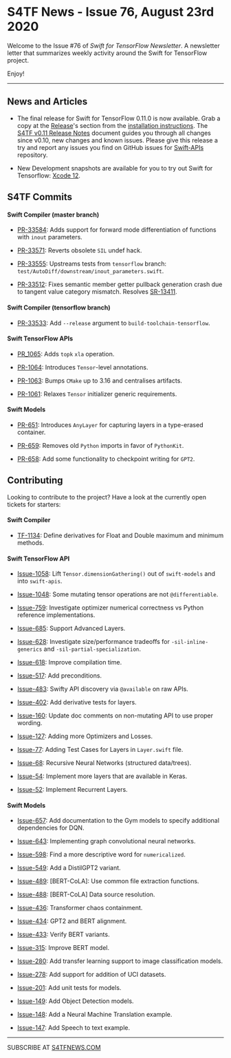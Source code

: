 

S4TF News - Issue 76, August 23rd 2020
===================

Welcome to the Issue #76 of *Swift for TensorFlow Newsletter*. A newsletter letter that summarizes weekly activity around the Swift for TensorFlow project.

Enjoy!

---

## News and Articles

* The final release for Swift for TensorFlow 0.11.0 is now available. Grab a copy at the [Release](https://github.com/tensorflow/swift/blob/master/Installation.md#release-candidates)'s section from the [installation instructions](https://github.com/tensorflow/swift/blob/master/Installation.md). The [S4TF v0.11 Release Notes](https://docs.google.com/document/d/1aTP88ANmJoxpxHeMIdz7CskqSuDHIg3mVELjm0iBXXQ/edit#heading=h.gjdgxs) document guides you through all changes since v0.10, new changes and known issues. Please give this release a try and report any issues you find on GitHub issues for [Swift-APIs](https://github.com/tensorflow/swift-apis/issues) repository.

* New Development snapshots are available for you to try out Swift for Tensorflow: [Xcode 12](https://storage.googleapis.com/swift-tensorflow-artifacts/macos-toolchains/swift-tensorflow-DEVELOPMENT-2020-08-19-a-osx.pkg).


## S4TF Commits

#### Swift Compiler (master branch)

* [PR-33584](https://github.com/apple/swift/pull/33584): Adds support for forward mode differentiation of functions with `inout` parameters.

* [PR-33571](https://github.com/apple/swift/pull/33571): Reverts obsolete `SIL` undef hack.

* [PR-33555](https://github.com/apple/swift/pull/33555): Upstreams tests from `tensorflow` branch: `test/AutoDiff/downstream/inout_parameters.swift`.

* [PR-33512](https://github.com/apple/swift/pull/33512): Fixes semantic member getter pullback generation crash due to tangent value category mismatch. Resolves [SR-13411](https://bugs.swift.org/browse/SR-13411).

#### Swift Compiler (tensorflow branch)

* [PR-33533](https://github.com/apple/swift/pull/33533): Add `--release` argument to `build-toolchain-tensorflow`.

#### Swift TensorFlow APIs

* [PR_1065](https://github.com/tensorflow/swift-apis/pull/1065): Adds `topk` `xla` operation.

* [PR-1064](https://github.com/tensorflow/swift-apis/pull/1064): Introduces `Tensor`-level annotations.

* [PR-1063](https://github.com/tensorflow/swift-apis/pull/1063): Bumps `CMake` up to 3.16 and centralises artifacts.

* [PR-1061](https://github.com/tensorflow/swift-apis/pull/1061): Relaxes `Tensor` initializer generic requirements.

#### Swift Models

* [PR-651](https://github.com/tensorflow/swift-models/pull/651): Introduces `AnyLayer` for capturing layers in a type-erased container.

* [PR-659](https://github.com/tensorflow/swift-models/pull/659): Removes old `Python` imports in favor of `PythonKit`. 

* [PR-658](https://github.com/tensorflow/swift-models/pull/658): Add some functionality to checkpoint writing for `GPT2`.

## Contributing

Looking to contribute to the project? Have a look at the currently open tickets for starters:

#### Swift Compiler

* [TF-1134](https://bugs.swift.org/browse/TF-1134): Define derivatives for Float and Double maximum and minimum methods.

#### Swift TensorFlow API

* [Issue-1058](https://github.com/tensorflow/swift-apis/issues/1058): Lift `Tensor.dimensionGathering()` out of `swift-models` and into `swift-apis`.

* [Issue-1048](https://github.com/tensorflow/swift-apis/issues/1048): Some mutating tensor operations are not `@differentiable`.

* [Issue-759](https://github.com/tensorflow/swift-apis/issues/759): Investigate optimizer numerical correctness vs Python reference implementations.

* [Issue-685](https://github.com/tensorflow/swift-apis/issues/685): Support Advanced Layers.

* [Issue-628](https://github.com/tensorflow/swift-apis/issues/628): Investigate size/performance tradeoffs for `-sil-inline-generics` and `-sil-partial-specialization`.

* [Issue-618](https://github.com/tensorflow/swift-apis/issues/618): Improve compilation time.

* [Issue-517](https://github.com/tensorflow/swift-apis/issues/517): Add preconditions. 

* [Issue-483](https://github.com/tensorflow/swift-apis/issues/483): Swifty API discovery via `@available` on raw APIs.

* [Issue-402](https://github.com/tensorflow/swift-apis/issues/402): Add derivative tests for layers.

* [Issue-160](https://github.com/tensorflow/swift-apis/issues/160): Update doc comments on non-mutating API to use proper wording.

* [Issue-127](https://github.com/tensorflow/swift-apis/issues/127): Adding more Optimizers and Losses.

* [Issue-77](https://github.com/tensorflow/swift-apis/issues/77):  Adding Test Cases for Layers in `Layer.swift` file.

* [Issue-68](https://github.com/tensorflow/swift-apis/issues/68): Recursive Neural Networks (structured data/trees).

* [Issue-54](https://github.com/tensorflow/swift-apis/issues/54): Implement more layers that are available in Keras.

* [Issue-52](https://github.com/tensorflow/swift-apis/issues/52): Implement Recurrent Layers.

#### Swift Models

* [Issue-657](https://github.com/tensorflow/swift-models/issues/657): Add documentation to the Gym models to specify additional dependencies for DQN.

* [Issue-643](https://github.com/tensorflow/swift-models/issues/643): Implementing graph convolutional neural networks.

* [Issue-598](https://github.com/tensorflow/swift-models/issues/598): Find a more descriptive word for `numericalized`.

* [Issue-549](https://github.com/tensorflow/swift-models/issues/549): Add a DistilGPT2 variant.

* [Issue-489](https://github.com/tensorflow/swift-models/issues/489): [BERT-CoLA]: Use common file extraction functions.

* [Issue-488](https://github.com/tensorflow/swift-models/issues/488): [BERT-CoLA] Data source resolution.

* [Issue-436](https://github.com/tensorflow/swift-models/issues/436): Transformer chaos containment.

* [Issue-434](https://github.com/tensorflow/swift-models/issues/434): GPT2 and BERT alignment.

* [Issue-433](https://github.com/tensorflow/swift-models/issues/433): Verify BERT variants.

* [Issue-315](https://github.com/tensorflow/swift-models/issues/315): Improve BERT model.

* [Issue-280](https://github.com/tensorflow/swift-models/issues/280): Add transfer learning support to image classification models.

* [Issue-278](https://github.com/tensorflow/swift-models/issues/278): Add support for addition of UCI datasets.

* [Issue-201](https://github.com/tensorflow/swift-models/issues/201): Add unit tests for models.

* [Issue-149](https://github.com/tensorflow/swift-models/issues/149): Add Object Detection models.

* [Issue-148](https://github.com/tensorflow/swift-models/issues/148): Add a Neural Machine Translation example. 

* [Issue-147](https://github.com/tensorflow/swift-models/issues/147): Add Speech to text example.

---

SUBSCRIBE AT [S4TFNEWS.COM](https://www.s4tfnews.com/)
